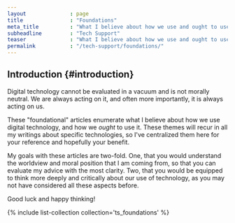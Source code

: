 ```yaml
---
layout              : page
title               : "Foundations"
meta_title          : "What I believe about how we use and ought to use digital technology." 
subheadline         : "Tech Support" 
teaser              : "What I believe about how we use and ought to use digital technology."
permalink           : "/tech-support/foundations/"
---
```


## Introduction  {#introduction}

Digital technology cannot be evaluated in a vacuum and is not morally neutral.
We are always acting on it, and often more importantly, it is always acting on
us. 

These "foundational" articles enumerate what I believe about how we use
digital technology, and how we *ought* to use it. These themes will recur in all
my writings about specific technologies, so I've centralized them here for your
reference and hopefully your benefit.

My goals with these articles are two-fold. One, that you would understand the
worldview and moral position that I am coming from, so that you can evaluate my
advice with the most clarity. Two, that you would be equipped to think more
deeply and critically about our use of technology, as you may not have
considered all these aspects before.

Good luck and happy thinking!

{% include list-collection collection='ts_foundations' %}
